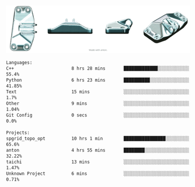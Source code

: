 ![cubes](https://github.com/imsenthur/imsenthur/blob/master/GE.gif)

<!--START_SECTION:waka-->
```text
Languages: 
C++                      8 hrs 28 mins       █████████████░░░░░░░░░░░░   55.4% 
Python                   6 hrs 23 mins       ██████████░░░░░░░░░░░░░░░   41.85% 
Text                     15 mins             ░░░░░░░░░░░░░░░░░░░░░░░░░   1.7% 
Other                    9 mins              ░░░░░░░░░░░░░░░░░░░░░░░░░   1.04% 
Git Config               0 secs              ░░░░░░░░░░░░░░░░░░░░░░░░░   0.0%

Projects: 
spgrid_topo_opt          10 hrs 1 min        ████████████████░░░░░░░░░   65.6% 
anton                    4 hrs 55 mins       ████████░░░░░░░░░░░░░░░░░   32.22% 
taichi                   13 mins             ░░░░░░░░░░░░░░░░░░░░░░░░░   1.47% 
Unknown Project          6 mins              ░░░░░░░░░░░░░░░░░░░░░░░░░   0.71%
```


<!--END_SECTION:waka-->
